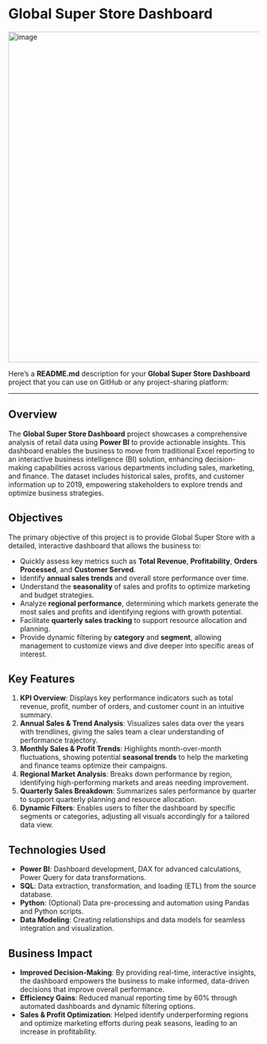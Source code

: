 # **Global Super Store Dashboard**

<img width="665" alt="image" src="https://github.com/user-attachments/assets/d35e44c4-8901-4637-ba70-5ecd924fcd77">

Here’s a **README.md** description for your **Global Super Store Dashboard** project that you can use on GitHub or any project-sharing platform:

---


## **Overview**
The **Global Super Store Dashboard** project showcases a comprehensive analysis of retail data using **Power BI** to provide actionable insights. This dashboard enables the business to move from traditional Excel reporting to an interactive business intelligence (BI) solution, enhancing decision-making capabilities across various departments including sales, marketing, and finance. The dataset includes historical sales, profits, and customer information up to 2019, empowering stakeholders to explore trends and optimize business strategies.

## **Objectives**
The primary objective of this project is to provide Global Super Store with a detailed, interactive dashboard that allows the business to:
- Quickly assess key metrics such as **Total Revenue**, **Profitability**, **Orders Processed**, and **Customer Served**.
- Identify **annual sales trends** and overall store performance over time.
- Understand the **seasonality** of sales and profits to optimize marketing and budget strategies.
- Analyze **regional performance**, determining which markets generate the most sales and profits and identifying regions with growth potential.
- Facilitate **quarterly sales tracking** to support resource allocation and planning.
- Provide dynamic filtering by **category** and **segment**, allowing management to customize views and dive deeper into specific areas of interest.

## **Key Features**
1. **KPI Overview**: Displays key performance indicators such as total revenue, profit, number of orders, and customer count in an intuitive summary.
2. **Annual Sales & Trend Analysis**: Visualizes sales data over the years with trendlines, giving the sales team a clear understanding of performance trajectory.
3. **Monthly Sales & Profit Trends**: Highlights month-over-month fluctuations, showing potential **seasonal trends** to help the marketing and finance teams optimize their campaigns.
4. **Regional Market Analysis**: Breaks down performance by region, identifying high-performing markets and areas needing improvement.
5. **Quarterly Sales Breakdown**: Summarizes sales performance by quarter to support quarterly planning and resource allocation.
6. **Dynamic Filters**: Enables users to filter the dashboard by specific segments or categories, adjusting all visuals accordingly for a tailored data view.

## **Technologies Used**
- **Power BI**: Dashboard development, DAX for advanced calculations, Power Query for data transformations.
- **SQL**: Data extraction, transformation, and loading (ETL) from the source database.
- **Python**: (Optional) Data pre-processing and automation using Pandas and Python scripts.
- **Data Modeling**: Creating relationships and data models for seamless integration and visualization.

## **Business Impact**
- **Improved Decision-Making**: By providing real-time, interactive insights, the dashboard empowers the business to make informed, data-driven decisions that improve overall performance.
- **Efficiency Gains**: Reduced manual reporting time by 60% through automated dashboards and dynamic filtering options.
- **Sales & Profit Optimization**: Helped identify underperforming regions and optimize marketing efforts during peak seasons, leading to an increase in profitability.

